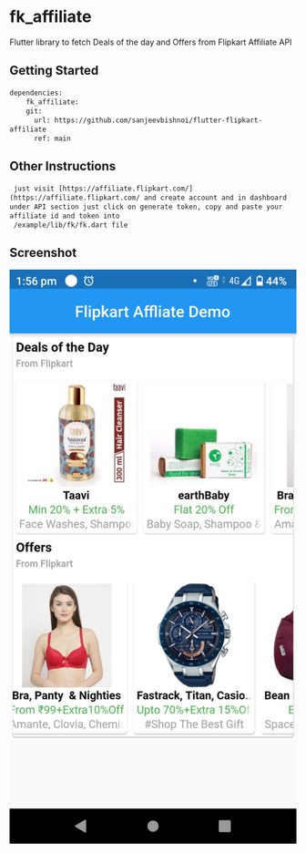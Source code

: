 # fk_affiliate

Flutter library to fetch Deals of the day and Offers from Flipkart Affiliate API

## Getting Started
```
dependencies:
    fk_affiliate:
    git:
      url: https://github.com/sanjeevbishnoi/flutter-flipkart-affiliate
      ref: main
```

## Other Instructions

     just visit [https://affiliate.flipkart.com/](https://affiliate.flipkart.com/ and create account and in dashboard under API section just click on generate token, copy and paste your affiliate id and token into  
     /example/lib/fk/fk.dart file
     
## Screenshot

![screenshot](https://github.com/sanjeevbishnoi/flutter-flipkart-affiliate/blob/main/screenshots/screen.png)
